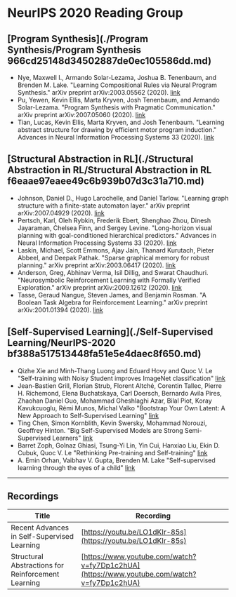 # NeurIPS 2020 Reading Group

## [Program Synthesis](./Program Synthesis/Program Synthesis 966cd25148d34502887de0ec105586dd.md)
- Nye, Maxwell I., Armando Solar-Lezama, Joshua B. Tenenbaum, and Brenden M. Lake. "Learning Compositional Rules via Neural Program Synthesis." arXiv preprint arXiv:2003.05562 (2020). [link](https://arxiv.org/abs/2003.05562)
- Pu, Yewen, Kevin Ellis, Marta Kryven, Josh Tenenbaum, and Armando Solar-Lezama. "Program Synthesis with Pragmatic Communication." arXiv preprint arXiv:2007.05060 (2020). [link](https://arxiv.org/abs/2007.05060)
- Tian, Lucas, Kevin Ellis, Marta Kryven, and Josh Tenenbaum. "Learning abstract structure for drawing by efficient motor program induction." Advances in Neural Information Processing Systems 33 (2020). [link](https://arxiv.org/abs/2008.03519)

## [Structural Abstraction in RL](./Structural Abstraction in RL/Structural Abstraction in RL f6eaae97eaee49c6b939b07d3c31a710.md)
- Johnson, Daniel D., Hugo Larochelle, and Daniel Tarlow. "Learning graph structure with a finite-state automaton layer." arXiv preprint arXiv:2007.04929 (2020). [link](https://arxiv.org/abs/2007.04929)
- Pertsch, Karl, Oleh Rybkin, Frederik Ebert, Shenghao Zhou, Dinesh Jayaraman, Chelsea Finn, and Sergey Levine. "Long-horizon visual planning with goal-conditioned hierarchical predictors." Advances in Neural Information Processing Systems 33 (2020). [link](https://arxiv.org/abs/2006.13205)
- Laskin, Michael, Scott Emmons, Ajay Jain, Thanard Kurutach, Pieter Abbeel, and Deepak Pathak. "Sparse graphical memory for robust planning." arXiv preprint arXiv:2003.06417 (2020). [link](https://arxiv.org/abs/2003.06417)
- Anderson, Greg, Abhinav Verma, Isil Dillig, and Swarat Chaudhuri. "Neurosymbolic Reinforcement Learning with Formally Verified Exploration." arXiv preprint arXiv:2009.12612 (2020). [link](https://arxiv.org/abs/2009.12612)
- Tasse, Geraud Nangue, Steven James, and Benjamin Rosman. "A Boolean Task Algebra for Reinforcement Learning." arXiv preprint arXiv:2001.01394 (2020). [link](https://arxiv.org/abs/2001.01394)

## [Self-Supervised Learning](./Self-Supervised Learning/NeurIPS-2020 bf388a517513448fa51e5e4daec8f650.md)
- Qizhe Xie and Minh-Thang Luong and Eduard Hovy and Quoc V. Le "Self-training with Noisy Student improves ImageNet classification" [link](https://arxiv.org/abs/1911.04252)
- Jean-Bastien Grill, Florian Strub, Florent Altché, Corentin Tallec, Pierre H. Richemond, Elena Buchatskaya, Carl Doersch, Bernardo Avila Pires, Zhaohan Daniel Guo, Mohammad Gheshlaghi Azar, Bilal Piot, Koray Kavukcuoglu, Rémi Munos, Michal Valko "Bootstrap Your Own Latent: A New Approach to Self-Supervised Learning" [link](https://arxiv.org/abs/2006.07733#:~:text=Bootstrap%20your%20own%20latent%3A%20A%20new%20approach%20to%20self%2Dsupervised%20Learning,-Jean%2DBastien%20Grill&text=We%20introduce%20Bootstrap%20Your%20Own,and%20learn%20from%20each%20other)
- Ting Chen, Simon Kornblith, Kevin Swersky, Mohammad Norouzi, Geoffrey Hinton. "Big Self-Supervised Models are Strong Semi-Supervised Learners" [link](https://arxiv.org/abs/2006.10029)
- Barret Zoph, Golnaz Ghiasi, Tsung-Yi Lin, Yin Cui, Hanxiao Liu, Ekin D. Cubuk, Quoc V. Le "Rethinking Pre-training and Self-training" [link](https://arxiv.org/abs/2006.06882)
- A. Emin Orhan, Vaibhav V. Gupta, Brenden M. Lake "Self-supervised learning through the eyes of a child" [link](https://arxiv.org/abs/2007.16189)

---
## Recordings
| Title | Recording |
| ----- | --------- |
| Recent Advances in Self-Supervised Learning | [https://youtu.be/LO1dKIr-85s](https://youtu.be/LO1dKIr-85s) |
| Structural Abstractions for Reinforcement Learning | [https://www.youtube.com/watch?v=fy7Dp1c2hUA](https://www.youtube.com/watch?v=fy7Dp1c2hUA) |
